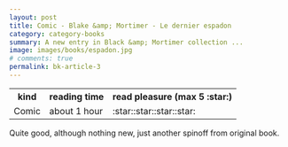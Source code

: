 ```yaml
---
layout: post
title: Comic - Blake &amp; Mortimer - Le dernier espadon
category: category-books
summary: A new entry in Black &amp; Mortimer collection ... 
image: images/books/espadon.jpg
# comments: true
permalink: bk-article-3
---
```


<table>
<tr><th>kind</th><th>reading time</th><th>read pleasure (max 5 :star:)</th></tr>
<tr><td>Comic</td><td>about 1 hour</td><td>:star::star::star::star:</td></tr>
</table>

Quite good, although nothing new, just another spinoff from original book. 
